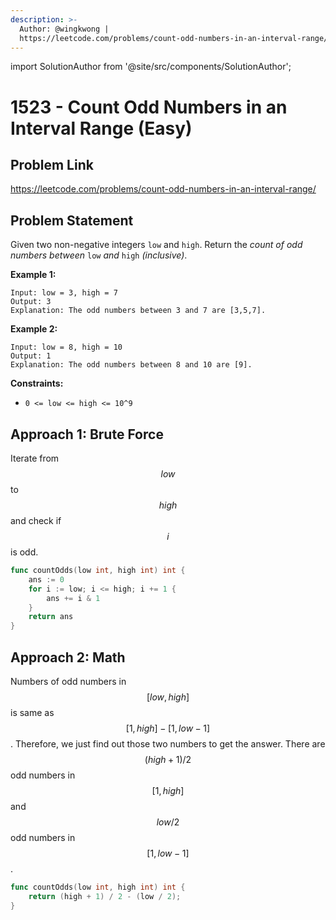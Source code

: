 ```yaml
---
description: >-
  Author: @wingkwong |
  https://leetcode.com/problems/count-odd-numbers-in-an-interval-range/
---
```


import SolutionAuthor from '@site/src/components/SolutionAuthor';

# 1523 - Count Odd Numbers in an Interval Range (Easy)

## Problem Link

https://leetcode.com/problems/count-odd-numbers-in-an-interval-range/

## Problem Statement

Given two non-negative integers `low` and `high`. Return the _count of odd numbers between_ `low` _and_ `high` _(inclusive)_.

**Example 1:**

```
Input: low = 3, high = 7
Output: 3
Explanation: The odd numbers between 3 and 7 are [3,5,7].
```

**Example 2:**

```
Input: low = 8, high = 10
Output: 1
Explanation: The odd numbers between 8 and 10 are [9].
```

**Constraints:**

* `0 <= low <= high <= 10^9`

## Approach 1: Brute Force

Iterate from $$low$$ to $$high$$ and check if $$i$$ is odd.

<SolutionAuthor name="@wingkwong"/>

```go
func countOdds(low int, high int) int {
    ans := 0
    for i := low; i <= high; i += 1 {
        ans += i & 1
    }
    return ans
}
```

## Approach 2: Math

Numbers of odd numbers in $$[low, high]$$ is same as $$[1, high] - [1 , low - 1]$$. Therefore, we just find out those two numbers to get the answer. There are $$(high + 1) / 2$$ odd numbers in $$[1, high]$$ and $$low/2$$ odd numbers in $$[1, low - 1]$$.

<SolutionAuthor name="@wingkwong"/>

```go
func countOdds(low int, high int) int {
    return (high + 1) / 2 - (low / 2);
}
```
